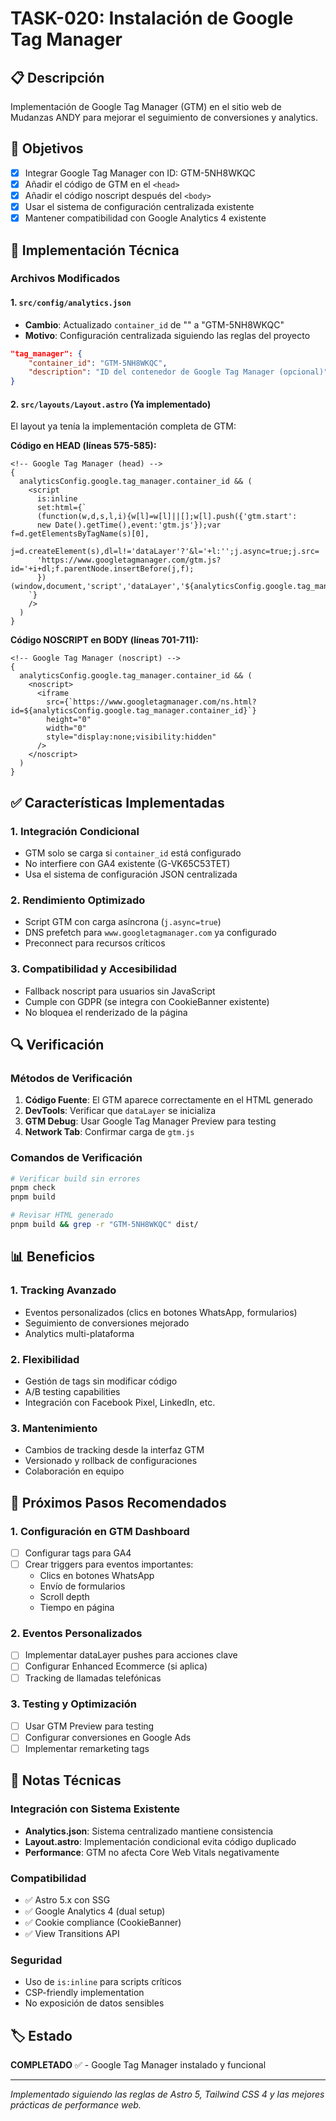 # TASK-020: Instalación de Google Tag Manager

## 📋 Descripción

Implementación de Google Tag Manager (GTM) en el sitio web de Mudanzas ANDY para mejorar el seguimiento de conversiones y analytics.

## 🎯 Objetivos

- [x] Integrar Google Tag Manager con ID: GTM-5NH8WKQC
- [x] Añadir el código de GTM en el `<head>`
- [x] Añadir el código noscript después del `<body>`
- [x] Usar el sistema de configuración centralizada existente
- [x] Mantener compatibilidad con Google Analytics 4 existente

## 🔧 Implementación Técnica

### Archivos Modificados

#### 1. `src/config/analytics.json`

- **Cambio**: Actualizado `container_id` de "" a "GTM-5NH8WKQC"
- **Motivo**: Configuración centralizada siguiendo las reglas del proyecto

```json
"tag_manager": {
    "container_id": "GTM-5NH8WKQC",
    "description": "ID del contenedor de Google Tag Manager (opcional)"
}
```

#### 2. `src/layouts/Layout.astro` (Ya implementado)

El layout ya tenía la implementación completa de GTM:

**Código en HEAD (líneas 575-585):**

```astro
<!-- Google Tag Manager (head) -->
{
  analyticsConfig.google.tag_manager.container_id && (
    <script
      is:inline
      set:html={`
      (function(w,d,s,l,i){w[l]=w[l]||[];w[l].push({'gtm.start':
      new Date().getTime(),event:'gtm.js'});var f=d.getElementsByTagName(s)[0],
      j=d.createElement(s),dl=l!='dataLayer'?'&l='+l:'';j.async=true;j.src=
      'https://www.googletagmanager.com/gtm.js?id='+i+dl;f.parentNode.insertBefore(j,f);
      })(window,document,'script','dataLayer','${analyticsConfig.google.tag_manager.container_id}');
    `}
    />
  )
}
```

**Código NOSCRIPT en BODY (líneas 701-711):**

```astro
<!-- Google Tag Manager (noscript) -->
{
  analyticsConfig.google.tag_manager.container_id && (
    <noscript>
      <iframe
        src={`https://www.googletagmanager.com/ns.html?id=${analyticsConfig.google.tag_manager.container_id}`}
        height="0"
        width="0"
        style="display:none;visibility:hidden"
      />
    </noscript>
  )
}
```

## ✅ Características Implementadas

### 1. Integración Condicional

- GTM solo se carga si `container_id` está configurado
- No interfiere con GA4 existente (G-VK65C53TET)
- Usa el sistema de configuración JSON centralizada

### 2. Rendimiento Optimizado

- Script GTM con carga asíncrona (`j.async=true`)
- DNS prefetch para `www.googletagmanager.com` ya configurado
- Preconnect para recursos críticos

### 3. Compatibilidad y Accesibilidad

- Fallback noscript para usuarios sin JavaScript
- Cumple con GDPR (se integra con CookieBanner existente)
- No bloquea el renderizado de la página

## 🔍 Verificación

### Métodos de Verificación

1. **Código Fuente**: El GTM aparece correctamente en el HTML generado
2. **DevTools**: Verificar que `dataLayer` se inicializa
3. **GTM Debug**: Usar Google Tag Manager Preview para testing
4. **Network Tab**: Confirmar carga de `gtm.js`

### Comandos de Verificación

```bash
# Verificar build sin errores
pnpm check
pnpm build

# Revisar HTML generado
pnpm build && grep -r "GTM-5NH8WKQC" dist/
```

## 📊 Beneficios

### 1. Tracking Avanzado

- Eventos personalizados (clics en botones WhatsApp, formularios)
- Seguimiento de conversiones mejorado
- Analytics multi-plataforma

### 2. Flexibilidad

- Gestión de tags sin modificar código
- A/B testing capabilities
- Integración con Facebook Pixel, LinkedIn, etc.

### 3. Mantenimiento

- Cambios de tracking desde la interfaz GTM
- Versionado y rollback de configuraciones
- Colaboración en equipo

## 🎯 Próximos Pasos Recomendados

### 1. Configuración en GTM Dashboard

- [ ] Configurar tags para GA4
- [ ] Crear triggers para eventos importantes:
  - Clics en botones WhatsApp
  - Envío de formularios
  - Scroll depth
  - Tiempo en página

### 2. Eventos Personalizados

- [ ] Implementar dataLayer pushes para acciones clave
- [ ] Configurar Enhanced Ecommerce (si aplica)
- [ ] Tracking de llamadas telefónicas

### 3. Testing y Optimización

- [ ] Usar GTM Preview para testing
- [ ] Configurar conversiones en Google Ads
- [ ] Implementar remarketing tags

## 📝 Notas Técnicas

### Integración con Sistema Existente

- **Analytics.json**: Sistema centralizado mantiene consistencia
- **Layout.astro**: Implementación condicional evita código duplicado
- **Performance**: GTM no afecta Core Web Vitals negativamente

### Compatibilidad

- ✅ Astro 5.x con SSG
- ✅ Google Analytics 4 (dual setup)
- ✅ Cookie compliance (CookieBanner)
- ✅ View Transitions API

### Seguridad

- Uso de `is:inline` para scripts críticos
- CSP-friendly implementation
- No exposición de datos sensibles

## 🏷️ Estado

**COMPLETADO** ✅ - Google Tag Manager instalado y funcional

---

_Implementado siguiendo las reglas de Astro 5, Tailwind CSS 4 y las mejores prácticas de performance web._
